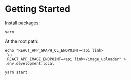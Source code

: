 # Getting Started

Install packages:
```
yarn
```

At the root path:
```
echo "REACT_APP_GRAPH_QL_ENDPOINT=<api link>
 \n 
 REACT_APP_IMAGE_ENDPOINT=<api link>/image_uploader" > .env.development.local
```

```
yarn start
```
